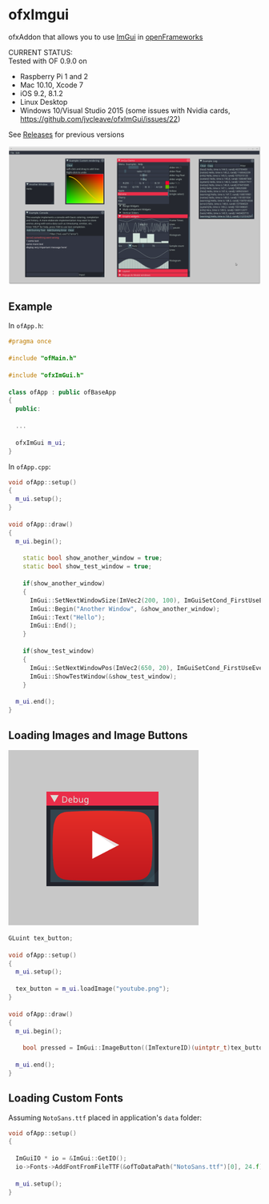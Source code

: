 ofxImgui
========

ofxAddon that allows you to use [ImGui](https://github.com/ocornut/imgui) in [openFrameworks](https://github.com/openframeworks/openFrameworks)

CURRENT STATUS:  
Tested with OF 0.9.0 on   
 - Raspberry Pi 1 and 2
 - Mac 10.10, Xcode 7
 - iOS 9.2, 8.1.2
 - Linux Desktop
 - Windows 10/Visual Studio 2015 (some issues with Nvidia cards, https://github.com/jvcleave/ofxImGui/issues/22)

 
See [Releases](https://github.com/jvcleave/ofxImGui/releases/) for previous versions


![Screenshot](images/Screenshot.png)

Example
-------

In `ofApp.h`:

```cpp
#pragma once

#include "ofMain.h"

#include "ofxImGui.h"

class ofApp : public ofBaseApp
{
  public:
  
  ...
  
  ofxImGui m_ui;
}
```

In `ofApp.cpp`:

```cpp
void ofApp::setup()
{
  m_ui.setup();
}

void ofApp::draw()
{
  m_ui.begin();

    static bool show_another_window = true;
    static bool show_test_window = true;

    if(show_another_window)
    {
      ImGui::SetNextWindowSize(ImVec2(200, 100), ImGuiSetCond_FirstUseEver);
      ImGui::Begin("Another Window", &show_another_window);
      ImGui::Text("Hello");
      ImGui::End();
    }

    if(show_test_window)
    {
      ImGui::SetNextWindowPos(ImVec2(650, 20), ImGuiSetCond_FirstUseEver);
      ImGui::ShowTestWindow(&show_test_window);
    }

  m_ui.end();
}
```

Loading Images and Image Buttons
--------------------------------

![ImageButton](images/ImageButton.gif)

```cpp
GLuint tex_button;

void ofApp::setup()
{
  m_ui.setup();

  tex_button = m_ui.loadImage("youtube.png");
}

void ofApp::draw()
{
  m_ui.begin();
  
    bool pressed = ImGui::ImageButton((ImTextureID)(uintptr_t)tex_button, ImVec2(200, 141));
  
  m_ui.end();
}
```

Loading Custom Fonts
--------------------

Assuming `NotoSans.ttf` placed in application's `data` folder:

```cpp
void ofApp::setup()
{
  
  ImGuiIO * io = &ImGui::GetIO();
  io->Fonts->AddFontFromFileTTF(&ofToDataPath("NotoSans.ttf")[0], 24.f);
  
  m_ui.setup();
}
```

